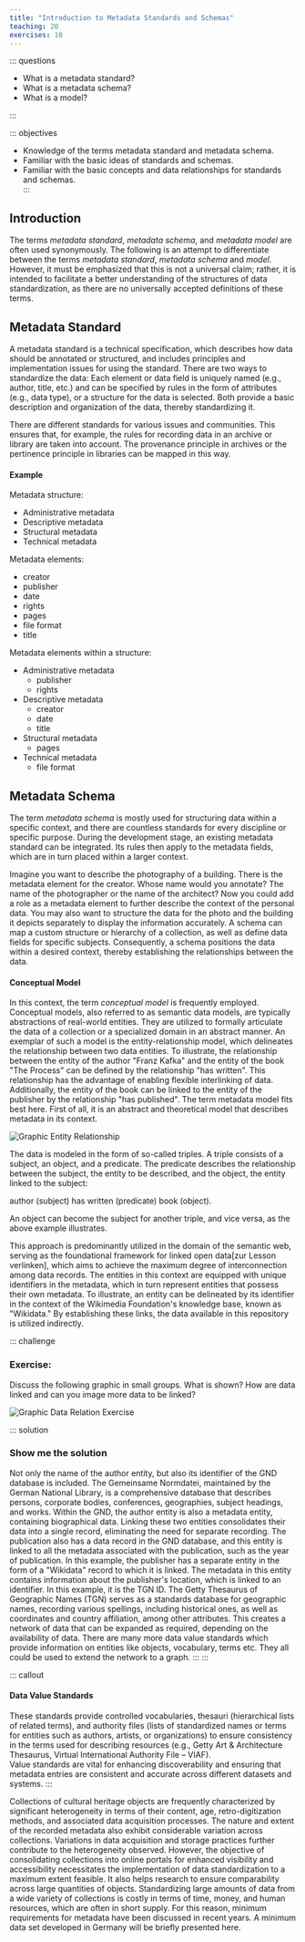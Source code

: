 ```yaml
---
title: "Introduction to Metadata Standards and Schemas"
teaching: 20
exercises: 10
---
```


::: questions 

- What is a metadata standard?
- What is a metadata schema?
- What is a model?

:::

::: objectives

- Knowledge of the terms metadata standard and metadata schema. 
- Familiar with the basic ideas of standards and schemas.
- Familiar with the basic concepts and data relationships for standards and schemas.  
:::

## Introduction

The terms *metadata standard*, *metadata schema*, and *metadata model* are often used synonymously. 
The following is an attempt to differentiate between the terms *metadata standard*, *metadata schema* and *model*. 
However, it must be emphasized that this is not a universal claim; rather, it is intended to facilitate a better understanding of the structures of data standardization, as there are no universally accepted definitions of these terms.

## Metadata Standard

A metadata standard is a technical specification, which describes how data should be annotated or structured, and includes principles and implementation issues for using the standard. There are two ways to standardize the data: Each element or data field is uniquely named (e.g., author, title, etc.) and can be specified by rules in the form of attributes (e.g., data type), or a structure for the data is selected. Both provide a basic description and organization of the data, thereby standardizing it. 

There are different standards for various issues and communities. This ensures that, for example, the rules for recording data in an archive or library are taken into account. The provenance principle in archives or the pertinence principle in libraries can be mapped in this way. 

#### Example

Metadata structure:

* Administrative metadata
* Descriptive metadata
* Structural metadata 
* Technical metadata

Metadata elements:

* creator
* publisher
* date
* rights
* pages
* file format
* title

Metadata elements within a structure:

* Administrative metadata
  * publisher
  * rights
* Descriptive metadata
  * creator
  * date
  * title
* Structural metadata
  * pages
* Technical metadata
  * file format

## Metadata Schema

The term *metadata schema* is mostly used for structuring data within a specific context, and there are countless standards for every discipline or specific purpose. 
During the development stage, an existing metadata standard can be integrated. Its rules then apply to the metadata fields, which are in turn placed within a larger context. 

Imagine you want to describe the photography of a building. There is the metadata element for the creator. Whose name would you annotate? The name of the photographer or the name of the architect? Now you could add a role as a metadata element to further describe the context of the personal data. You may also want to structure the data for the photo and the building it depicts separately to display the information accurately. A schema can map a custom structure or hierarchy of a collection, as well as define data fields for specific subjects. Consequently, a schema positions the data within a desired context, thereby establishing the relationships between the data.

#### Conceptual Model

In this context, the term *conceptual model* is frequently employed. Conceptual models, also referred to as semantic data models, are typically abstractions of real-world entities. They are utilized to formally articulate the data of a collection or a specialized domain in an abstract manner. An exemplar of such a model is the entity-relationship model, which delineates the relationship between two data entities. 
To illustrate, the relationship between the entity of the author "Franz Kafka" and the entity of the book "The Process" can be defined by the relationship "has written". 
This relationship has the advantage of enabling flexible interlinking of data. Additionally, the entity of the book can be linked to the entity of the publisher by the relationship "has published". 
The term metadata model fits best here. First of all, it is an abstract and theoretical model that describes metadata in its context. 

![Graphic Entity Relationship](fig/triple.png)

The data is modeled in the form of so-called triples. A triple consists of a subject, an object, and a predicate. The predicate describes the relationship between the subject, the entity to be described, and the object, the entity linked to the subject: 

author (subject) has written (predicate) book (object).

An object can become the subject for another triple, and vice versa, as the above example illustrates. 

This approach is predominantly utilized in the domain of the semantic web, serving as the foundational framework for linked open data[zur Lesson verlinken], which aims to achieve the maximum degree of interconnection among data records. The entities in this context are equipped with unique identifiers in the metadata, which in turn represent entities that possess their own metadata. To illustrate, an entity can be delineated by its identifier in the context of the Wikimedia Foundation's knowledge base, known as "Wikidata." By establishing these links, the data available in this repository is utilized indirectly.

::: challenge

### Exercise: 

Discuss the following graphic in small groups. What is shown? How are data linked and can you image more data to be linked? 

![Graphic Data Relation Exercise](fig/graphstart.png)


::: solution

### Show me the solution
Not only the name of the author entity, but also its identifier of the GND database is included. 
The Gemeinsame Normdatei, maintained by the German National Library, is a comprehensive database that describes persons, corporate bodies, conferences, geographies, subject headings, and works. Within the GND, the author entity is also a metadata entity, containing biographical data. Linking these two entities consolidates their data into a single record, eliminating the need for separate recording. The publication also has a data record in the GND database, and this entity is linked to all the metadata associated with the publication, such as the year of publication. In this example, the publisher has a separate entity in the form of a "Wikidata" record to which it is linked. The metadata in this entity contains information about the publisher's location, which is linked to an identifier. In this example, it is the TGN ID. The Getty Thesaurus of Geographic Names (TGN) serves as a standards database for geographic names, recording various spellings, including historical ones, as well as coordinates and country affiliation, among other attributes. This creates a network of data that can be expanded as required, depending on the availability of data. There are many more data value standards which provide information on entities like objects, vocabulary, terms etc. They all could be used to extend the network to a graph. 
:::
:::

::: callout 

#### Data Value Standards

These standards provide controlled vocabularies, thesauri (hierarchical lists of related terms), and authority files (lists of standardized names or terms for entities such as authors, artists, or organizations) to ensure consistency in the terms used for describing resources (e.g., Getty Art & Architecture Thesaurus, Virtual International Authority File – VIAF).  
Value standards are vital for enhancing discoverability and ensuring that metadata entries are consistent and accurate across different datasets and systems.
:::

Collections of cultural heritage objects are frequently characterized by significant heterogeneity in terms of their content, age, retro-digitization methods, and associated data acquisition processes. The nature and extent of the recorded metadata also exhibit considerable variation across collections. Variations in data acquisition and storage practices further contribute to the heterogeneity observed. However, the objective of consolidating collections into online portals for enhanced visibility and accessibility necessitates the implementation of data standardization to a maximum extent feasible. It also helps research to ensure comparability across large quantities of objects. Standardizing large amounts of data from a wide variety of collections is costly in terms of time, money, and human resources, which are often in short supply. For this reason, minimum requirements for metadata have been discussed in recent years. A minimum data set developed in Germany will be briefly presented here.  

